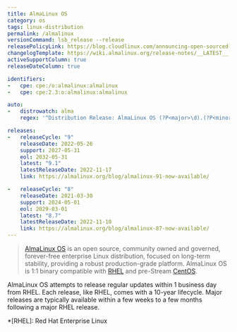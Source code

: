 ```yaml
---
title: AlmaLinux OS
category: os
tags: linux-distribution
permalink: /almalinux
versionCommand: lsb_release --release
releasePolicyLink: https://blog.cloudlinux.com/announcing-open-sourced-community-driven-rhel-fork-by-cloudlinux
changelogTemplate: https://wiki.almalinux.org/release-notes/__LATEST__.html
activeSupportColumn: true
releaseDateColumn: true

identifiers:
-   cpe: cpe:/o:almalinux:almalinux
-   cpe: cpe:2.3:o:almalinux:almalinux

auto:
-   distrowatch: alma
    regex: '^Distribution Release: AlmaLinux OS (?P<major>\d).(?P<minor>\d)$'

releases:
-   releaseCycle: "9"
    releaseDate: 2022-05-26
    support: 2027-05-31
    eol: 2032-05-31
    latest: "9.1"
    latestReleaseDate: 2022-11-17
    link: https://almalinux.org/blog/almalinux-91-now-available/

-   releaseCycle: "8"
    releaseDate: 2021-03-30
    support: 2024-05-01
    eol: 2029-03-01
    latest: "8.7"
    latestReleaseDate: 2022-11-10
    link: https://almalinux.org/blog/almalinux-87-now-available/
---
```


> [AlmaLinux OS](https://almalinux.org/) is an open source, community owned and governed,
> forever-free enterprise Linux distribution, focused on long-term stability, providing a robust
> production-grade platform. AlmaLinux OS is 1:1 binary compatible with
> [RHEL](https://www.redhat.com/en/technologies/linux-platforms/enterprise-linux) and pre-Stream
> [CentOS](https://centos.org/).

AlmaLinux OS attempts to release regular updates within 1 business day from RHEL. Each release, like
RHEL, comes with a 10-year lifecycle. Major releases are typically available within a few weeks to
a few months following a major RHEL release.

*[RHEL]: Red Hat Enterprise Linux
